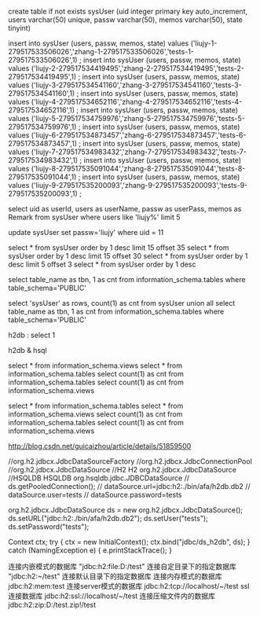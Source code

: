 
create table if not exists sysUser (uid integer primary key auto_increment, users varchar(50) 
unique, passw varchar(50), memos varchar(50), state tinyint) 

insert into sysUser (users, passw, memos, state) values ('liujy-1-279517533506026','zhang-1-279517533506026','tests-1-279517533506026',1) ;
insert into sysUser (users, passw, memos, state) values ('liujy-2-279517534419495','zhang-2-279517534419495','tests-2-279517534419495',1) ;
insert into sysUser (users, passw, memos, state) values ('liujy-3-279517534541160','zhang-3-279517534541160','tests-3-279517534541160',1) ;
insert into sysUser (users, passw, memos, state) values ('liujy-4-279517534652116','zhang-4-279517534652116','tests-4-279517534652116',1) ;
insert into sysUser (users, passw, memos, state) values ('liujy-5-279517534759976','zhang-5-279517534759976','tests-5-279517534759976',1) ;
insert into sysUser (users, passw, memos, state) values ('liujy-6-279517534873457','zhang-6-279517534873457','tests-6-279517534873457',1) ;
insert into sysUser (users, passw, memos, state) values ('liujy-7-279517534983432','zhang-7-279517534983432','tests-7-279517534983432',1) ;
insert into sysUser (users, passw, memos, state) values ('liujy-8-279517535091044','zhang-8-279517535091044','tests-8-279517535091044',1) ;
insert into sysUser (users, passw, memos, state) values ('liujy-9-279517535200093','zhang-9-279517535200093','tests-9-279517535200093',1) ;

select uid as userId, users as userName, passw as userPass, memos as Remark 
from sysUser where users like 'liujy%' limit 5 

update sysUser set passw='liujy' where uid = 11 


select * from sysUser order by 1 desc limit 15 offset 35
select * from sysUser order by 1 desc limit 15 offset 30
select * from sysUser order by 1 desc limit 5 offset 3
select * from sysUser order by 1 desc

select table_name as tbn, 1 as cnt from information_schema.tables where table_schema='PUBLIC'

select 'sysUser' as rows, count(1) as cnt from sysUser 
union all 
select table_name as tbn, 1 as cnt from information_schema.tables where table_schema='PUBLIC'


h2db : select 1

h2db & hsql

select * from information_schema.views
select * from information_schema.tables
select count(1) as cnt from information_schema.tables
select count(1) as cnt from information_schema.views

select * from information_schema.tables
select * from information_schema.views
select count(1) as cnt from information_schema.tables
select count(1) as cnt from information_schema.views


http://blog.csdn.net/guicaizhou/article/details/51859500

//org.h2.jdbcx.JdbcDataSourceFactory
//org.h2.jdbcx.JdbcConnectionPool
//org.h2.jdbcx.JdbcDataSource
//H2 	H2 	org.h2.jdbcx.JdbcDataSource
//HSQLDB 	HSQLDB 	org.hsqldb.jdbc.JDBCDataSource
//		ds.getPooledConnection();
//		dataSource.url=jdbc:h2:./bin/afa/h2db.db2
//		dataSource.user=tests
//		dataSource.password=tests

org.h2.jdbcx.JdbcDataSource ds = new org.h2.jdbcx.JdbcDataSource();
ds.setURL("jdbc:h2:./bin/afa/h2db.db2");
ds.setUser("tests");
ds.setPassword("tests");

Context ctx;
try {
ctx = new InitialContext();
ctx.bind("jdbc/ds_h2db", ds);
} catch (NamingException e) { 
e.printStackTrace();
}


连接内嵌模式的数据库
"jdbc:h2:file:D:/test"  连接自定目录下的指定数据库
"jdbc:h2:~/test" 连接默认目录下的指定数据库
连接内存模式的数据库
jdbc:h2:mem:test
连接server模式的数据库
jdbc:h2:tcp://localhost/~/test
ssl连接数据库
jdbc:h2:ssl://localhost/~/test
连接压缩文件内的数据库
jdbc:h2:zip:D:/test.zip!/test 


